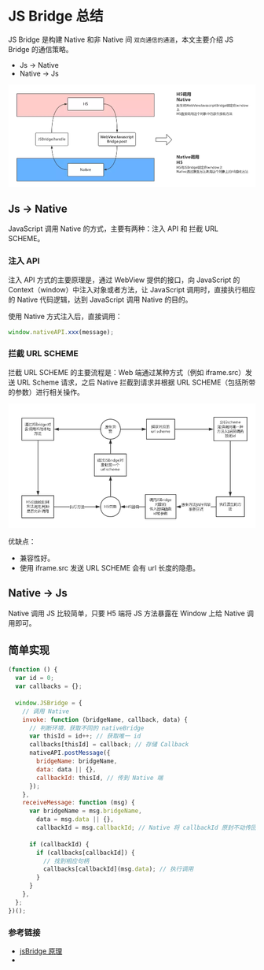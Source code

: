 # JS Bridge 总结

JS Bridge 是构建 Native 和非 Native 间 `双向通信的通道`，本文主要介绍 JS Bridge 的通信策略。

- Js -> Native
- Native -> Js

![jsBridge示意图](/blog/js-jsBridge-core.png)

## Js -> Native

JavaScript 调用 Native 的方式，主要有两种：注入 API 和 拦截 URL SCHEME。

### 注入 API

注入 API 方式的主要原理是，通过 WebView 提供的接口，向 JavaScript 的 Context（window）中注入对象或者方法，让 JavaScript 调用时，直接执行相应的 Native 代码逻辑，达到 JavaScript 调用 Native 的目的。

使用 Native 方式注入后，直接调用：

```js
window.nativeAPI.xxx(message);
```

### 拦截 URL SCHEME

拦截 URL SCHEME 的主要流程是：Web 端通过某种方式（例如 iframe.src）发送 URL Scheme 请求，之后 Native 拦截到请求并根据 URL SCHEME（包括所带的参数）进行相关操作。

![jsBridge示意图](/blog/js-jsBridge-detail.png)

优缺点：

- 兼容性好。
- 使用 iframe.src 发送 URL SCHEME 会有 url 长度的隐患。

## Native -> Js

Native 调用 JS 比较简单，只要 H5 端将 JS 方法暴露在 Window 上给 Native 调用即可。

## 简单实现

```js
(function () {
  var id = 0;
  var callbacks = {};

  window.JSBridge = {
    // 调用 Native
    invoke: function (bridgeName, callback, data) {
      // 判断环境，获取不同的 nativeBridge
      var thisId = id++; // 获取唯一 id
      callbacks[thisId] = callback; // 存储 Callback
      nativeAPI.postMessage({
        bridgeName: bridgeName,
        data: data || {},
        callbackId: thisId, // 传到 Native 端
      });
    },
    receiveMessage: function (msg) {
      var bridgeName = msg.bridgeName,
        data = msg.data || {},
        callbackId = msg.callbackId; // Native 将 callbackId 原封不动传回

      if (callbackId) {
        if (callbacks[callbackId]) {
          // 找到相应句柄
          callbacks[callbackId](msg.data); // 执行调用
        }
      }
    },
  };
})();
```

### 参考链接

- [jsBridge 原理](https://juejin.im/post/5abca877f265da238155b6bc)
- [](https://www.zoo.team/article/jsbridge)
